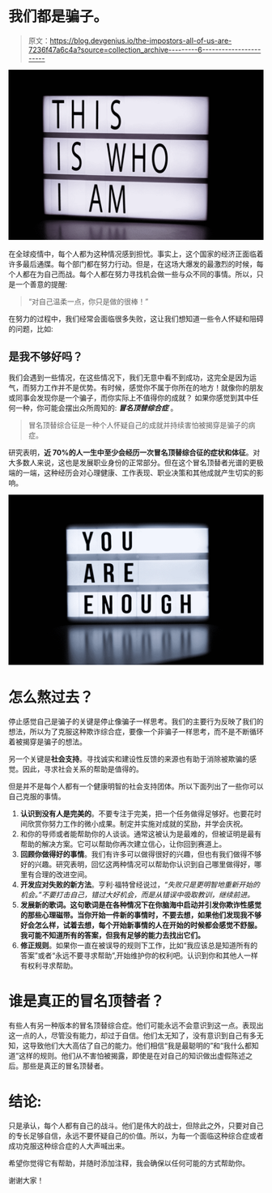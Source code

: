 # 我们都是骗子。

> 原文：<https://blog.devgenius.io/the-impostors-all-of-us-are-7236f47a6c4a?source=collection_archive---------6----------------------->

![](img/ff52ffdc1574a0fc18db522016fdac11.png)

在全球疫情中，每个人都为这种情况感到担忧。事实上，这个国家的经济正面临着许多最后通牒。每个部门都在努力行动。但是，在这场大爆发的最激烈的时候，每个人都在为自己而战。每个人都在努力寻找机会做一些与众不同的事情。所以，只是一个善意的提醒:

> “对自己温柔一点，你只是做的很棒！”

在努力的过程中，我们经常会面临很多失败，这让我们想知道一些令人怀疑和阻碍的问题，比如:

## 是我不够好吗？

我们会遇到一些情况，在这些情况下，我们无意中看不到成功，这完全是因为运气，而努力工作并不是优势。有时候，感觉你不属于你所在的地方！就像你的朋友或同事会发现你是一个骗子，而你实际上不值得你的成就？ 如果你感觉到其中任何一种，你可能会摆出众所周知的: ***冒名顶替综合症*** 。

> 冒名顶替综合征是一种个人怀疑自己的成就并持续害怕被揭穿是骗子的病症。

研究表明，**近 70%的人一生中至少会经历一次冒名顶替综合征的症状和体征**。对大多数人来说，这也是发展职业身份的正常部分。但在这个冒名顶替者光谱的更极端的一端，这种经历会对心理健康、工作表现、职业决策和其他成就产生切实的影响。

![](img/85d909ec0694c43c14d5ab1774361463.png)

# 怎么熬过去？

停止感觉自己是骗子的关键是停止像骗子一样思考。我们的主要行为反映了我们的想法，所以为了克服这种欺诈综合症，要像一个非骗子一样思考，而不是不断循环着被揭穿是骗子的想法。

另一个关键是**社会支持**。寻找诚实和建设性反馈的来源也有助于消除被欺骗的感觉。因此，寻求社会关系的帮助是值得的。

但是并不是每个人都有一个健康明智的社会支持团体。所以下面列出了一些你可以自己克服的事情。

1.  **认识到没有人是完美的**。不要专注于完美，把一个任务做得足够好。也要花时间欣赏你努力工作的微小成果。制定并实施对成就的奖励，并学会庆祝。
2.  和你的导师或者能帮助你的人谈谈。通常这被认为是最难的，但被证明是最有帮助的解决方案。它可以帮助你再次建立信心，让你回到赛道上。
3.  **回顾你做得好的事情**。我们有许多可以做得很好的兴趣，但也有我们做得不够好的兴趣。研究表明，回忆这两种情况可以帮助你认识到自己哪里做得好，哪里有合理的改进空间。
4.  **开发应对失败的新方法**。亨利·福特曾经说过，*“失败只是更明智地重新开始的机会。”不要打击自己，错过大好机会，而是从错误中吸取教训，继续前进。*
5.  **发展新的歌词。这句歌词是在各种情况下在你脑海中启动并引发你欺诈性感觉的那些心理磁带。当你开始一件新的事情时，不要去想，如果他们发现我不够好会怎么样，试着去想，每个开始新事情的人在开始的时候都会感觉不舒服。我可能不知道所有的答案，但我有足够的能力去找出它们。**
6.  **修正规则**。如果你一直在被误导的规则下工作，比如“我应该总是知道所有的答案”或者“永远不要寻求帮助”,开始维护你的权利吧。认识到你和其他人一样有权利寻求帮助。

# 谁是真正的冒名顶替者？

有些人有另一种版本的冒名顶替综合症。他们可能永远不会意识到这一点。表现出这一点的人，尽管没有能力，却过于自信。他们太无知了，没有意识到自己有多无知，这导致他们大大高估了自己的能力。他们相信“我是最聪明的”和“我什么都知道”这样的规则。他们从不害怕被揭露，即使是在对自己的知识做出虚假陈述之后。那些是真正的冒名顶替者。

# 结论:

只是承认，每个人都有自己的战斗。他们是伟大的战士，但除此之外，只要对自己的专长足够自信，永远不要怀疑自己的价值。所以，为每一个面临这种综合症或者成功克服这种综合症的人大声喊出来。

希望你觉得它有帮助，并随时添加注释，我会确保以任何可能的方式帮助你。

谢谢大家！